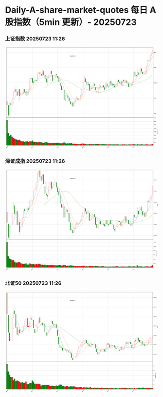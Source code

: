 
# Daily-A-share-market-quotes 每日 A 股指数（5min 更新）- 20250723

### 上证指数 20250723 11:26
![](./fig/2025/7/20250723-sh000001.png)

### 深证成指 20250723 11:26
![](./fig/2025/7/20250723-sz399001.png)

### 北证50 20250723 11:26
![](./fig/2025/7/20250723-bj899050.png)
